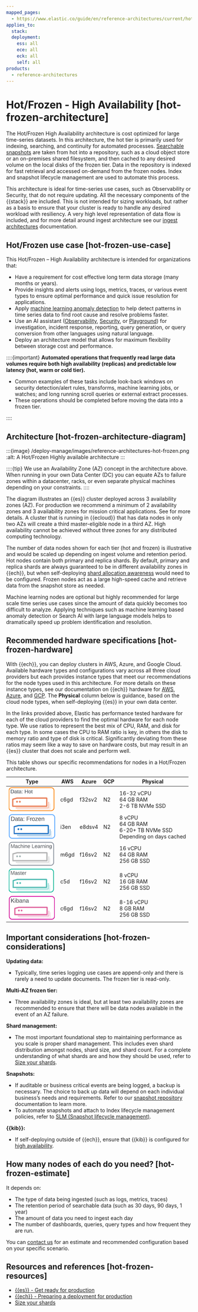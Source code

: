 ```yaml
---
mapped_pages:
  - https://www.elastic.co/guide/en/reference-architectures/current/hot-frozen-architecture.html
applies_to:
  stack:
  deployment:
    ess: all
    ece: all
    eck: all
    self: all
products:
  - reference-architectures
---
```


# Hot/Frozen - High Availability [hot-frozen-architecture]

The Hot/Frozen High Availability architecture is cost optimized for large time-series datasets. In this architecture, the hot tier is primarily used for indexing, searching, and continuity for automated processes. [Searchable snapshots](/deploy-manage/tools/snapshot-and-restore/searchable-snapshots.md) are taken from hot into a repository, such as a cloud object store or an on-premises shared filesystem, and then cached to any desired volume on the local disks of the frozen tier. Data in the repository is indexed for fast retrieval and accessed on-demand from the frozen nodes. Index and snapshot lifecycle management are used to automate this process.

This architecture is ideal for time-series use cases, such as Observability or Security, that do not require updating. All the necessary components of the {{stack}} are included. This is not intended for sizing workloads, but rather as a basis to ensure that your cluster is ready to handle any desired workload with resiliency. A very high level representation of data flow is included, and for more detail around ingest architecture see our [ingest architectures](../../manage-data/ingest/ingest-reference-architectures.md) documentation.


## Hot/Frozen use case [hot-frozen-use-case]

This Hot/Frozen – High Availability architecture is intended for organizations that:

* Have a requirement for cost effective long term data storage (many months or years).
* Provide insights and alerts using logs, metrics, traces, or various event types to ensure optimal performance and quick issue resolution for applications.
* Apply [machine learning anomaly detection](/explore-analyze/machine-learning/anomaly-detection.md) to help detect patterns in time series data to find root cause and resolve problems faster.
* Use an AI assistant ([Observability](/explore-analyze/ai-assistant.md), [Security](/solutions/security/ai/ai-assistant.md), or [Playground](/solutions/search/rag/playground.md)) for investigation, incident response, reporting, query generation, or query conversion from other languages using natural language.
* Deploy an architecture model that allows for maximum flexibility between storage cost and performance.

::::{important}
**Automated operations that frequently read large data volumes require both high availability (replicas) and predictable low latency (hot, warm or cold tier).**

* Common examples of these tasks include look-back windows on security detection/alert rules, transforms, machine learning jobs, or watches; and long running scroll queries or external extract processes.
* These operations should be completed before moving the data into a frozen tier.

::::



## Architecture [hot-frozen-architecture-diagram]

:::{image} /deploy-manage/images/reference-architectures-hot-frozen.png
:alt: A Hot/Frozen Highly available architecture
:::

::::{tip}
We use an Availability Zone (AZ) concept in the architecture above. When running in your own Data Center (DC) you can equate AZs to failure zones within a datacenter, racks, or even separate physical machines depending on your constraints.
::::


The diagram illustrates an {{es}} cluster deployed across 3 availability zones (AZ). For production we recommend a minimum of 2 availability zones and 3 availability zones for mission critical applications. See [](/deploy-manage/production-guidance/availability-and-resilience/resilience-in-ech.md) for more details. A cluster that is running in {{ecloud}} that has data nodes in only two AZs will create a third master-eligible node in a third AZ. High availability cannot be achieved without three zones for any distributed computing technology.

The number of data nodes shown for each tier (hot and frozen) is illustrative and would be scaled up depending on ingest volume and retention period. Hot nodes contain both primary and replica shards. By default, primary and replica shards are always guaranteed to be in different availability zones in {{ech}}, but when self-deploying [shard allocation awareness](../distributed-architecture/shard-allocation-relocation-recovery/shard-allocation-awareness.md) would need to be configured. Frozen nodes act as a large high-speed cache and retrieve data from the snapshot store as needed.

Machine learning nodes are optional but highly recommended for large scale time series use cases since the amount of data quickly becomes too difficult to analyze. Applying techniques such as machine learning based anomaly detection or Search AI with large language models helps to dramatically speed up problem identification and resolution.


## Recommended hardware specifications [hot-frozen-hardware]

With {{ech}}, you can deploy clusters in AWS, Azure, and Google Cloud. Available hardware types and configurations vary across all three cloud providers but each provides instance types that meet our recommendations for the node types used in this architecture. For more details on these instance types, see our documentation on {{ech}} hardware for [AWS](cloud://reference/cloud-hosted/aws-default.md), [Azure](cloud://reference/cloud-hosted/azure-default.md), and [GCP](cloud://reference/cloud-hosted/gcp-default-provider.md). The **Physical** column below is guidance, based on the cloud node types, when self-deploying {{es}} in your own data center.

In the links provided above, Elastic has performance tested hardware for each of the cloud providers to find the optimal hardware for each node type. We use ratios to represent the best mix of CPU, RAM, and disk for each type. In some cases the CPU to RAM ratio is key, in others the disk to memory ratio and type of disk is critical. Significantly deviating from these ratios may seem like a way to save on hardware costs, but may result in an {{es}} cluster that does not scale and perform well.

This table shows our specific recommendations for nodes in a Hot/Frozen architecture.

| Type | AWS | Azure | GCP | Physical |
| --- | --- | --- | --- | --- |
| ![Hot data node](/deploy-manage/images/reference-architectures-hot.png "") | c6gd | f32sv2 | N2 | 16-32 vCPU<br>64 GB RAM<br>2-6 TB NVMe SSD |
| ![Frozen data node](/deploy-manage/images/reference-architectures-frozen.png "") | i3en | e8dsv4 | N2 | 8 vCPU<br>64 GB RAM<br>6-20+ TB NVMe SSD<br>Depending on days cached |
| ![Machine learning node](/deploy-manage/images/reference-architectures-machine-learning.png "") | m6gd | f16sv2 | N2 | 16 vCPU<br>64 GB RAM<br>256 GB SSD |
| ![Master node](/deploy-manage/images/reference-architectures-master.png "") | c5d | f16sv2 | N2 | 8 vCPU<br>16 GB RAM<br>256 GB SSD |
| ![{{kib}} node](/deploy-manage/images/reference-architectures-kibana.png "") | c6gd | f16sv2 | N2 | 8-16 vCPU<br>8 GB RAM<br>256 GB SSD |


## Important considerations [hot-frozen-considerations]

**Updating data:**

* Typically, time series logging use cases are append-only and there is rarely a need to update documents. The frozen tier is read-only.

**Multi-AZ frozen tier:**

* Three availability zones is ideal, but at least two availability zones are recommended to ensure that there will be data nodes available in the event of an AZ failure.

**Shard management:**

* The most important foundational step to maintaining performance as you scale is proper shard management. This includes even shard distribution amongst nodes, shard size, and shard count. For a complete understanding of what shards are and how they should be used, refer to [Size your shards](/deploy-manage/production-guidance/optimize-performance/size-shards.md).

**Snapshots:**

* If auditable or business critical events are being logged, a backup is necessary. The choice to back up data will depend on each individual business’s needs and requirements. Refer to our [snapshot repository](/deploy-manage/tools/snapshot-and-restore/self-managed.md) documentation to learn more.
* To automate snapshots and attach to Index lifecycle management policies, refer to [SLM (Snapshot lifecycle management)](/deploy-manage/tools/snapshot-and-restore/create-snapshots.md#automate-snapshots-slm).

**{{kib}}:**

* If self-deploying outside of {{ech}}, ensure that {{kib}} is configured for [high availability](/deploy-manage/production-guidance/kibana-load-balance-traffic.md#high-availability).

## How many nodes of each do you need? [hot-frozen-estimate]

It depends on:

* The type of data being ingested (such as logs, metrics, traces)
* The retention period of searchable data (such as 30 days, 90 days, 1 year)
* The amount of data you need to ingest each day
* The number of dashboards, queries, query types and how frequent they are run.

You can [contact us](https://www.elastic.co/contact) for an estimate and recommended configuration based on your specific scenario.


## Resources and references [hot-frozen-resources]

* [{{es}} - Get ready for production](/deploy-manage/production-guidance/elasticsearch-in-production-environments.md)
* [{{ech}} - Preparing a deployment for production](/deploy-manage/deploy/elastic-cloud/cloud-hosted.md)
* [Size your shards](/deploy-manage/production-guidance/optimize-performance/size-shards.md)
